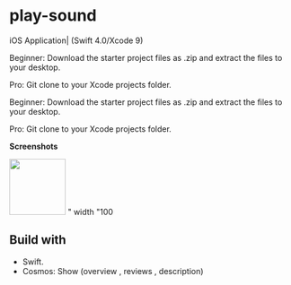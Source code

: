 # play-sound
iOS Application| (Swift 4.0/Xcode 9)

Beginner: Download the starter project files as .zip and extract the files to your desktop.

Pro: Git clone to your Xcode projects folder.


Beginner: Download the starter project files as .zip and extract the files to your desktop.

Pro: Git clone to your Xcode projects folder.


**Screenshots**
<div>
  <img src="https://user-images.githubusercontent.com/40665527/87259755-dd55de80-c4ad-11ea-8705-ae3a51e52ad9.png" width=100 >
" width "100
</div>

## Build with
- Swift.
- Cosmos: Show (overview , reviews , description)

